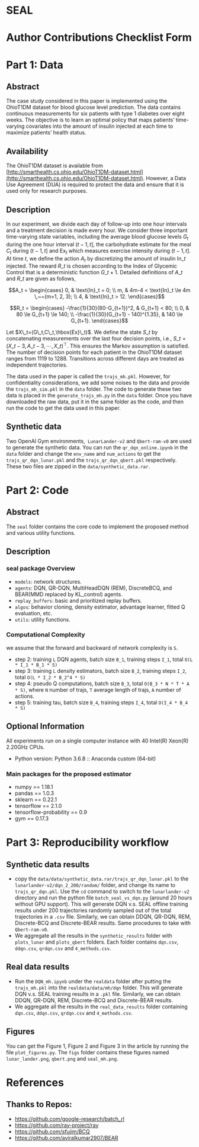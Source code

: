 # SEAL

# Author Contributions Checklist Form

# Part 1: Data

## Abstract

The case study considered in this paper is implemented using the OhioT1DM dataset for blood glucose level prediction. The data contains continuous measurements for six patients with type 1 diabetes over eight weeks. The objective is to learn an optimal policy that maps patients’ time-varying covariates into the amount of insulin injected at each time to maximize patients’ health status.

## Availability

The OhioT1DM dataset is available from [http://smarthealth.cs.ohio.edu/OhioT1DM-dataset.html](http://smarthealth.cs.ohio.edu/OhioT1DM-dataset.html).   However, a Data Use Agreement (DUA) is required to protect the data and ensure that it is used only for research purposes. 

## Description

In our experiment, we divide each day of follow-up into one hour intervals and a treatment decision is made every
hour. We consider three important time-varying state variables, including the average blood glucose levels $G_{t}$ during the one hour interval $(t-1, t]$, the carbohydrate estimate for the meal $C_{t}$ during $(t-1, t]$ and $\text{Ex}_{t}$ which measures exercise intensity during $(t-1, t]$. At time $t$, we define the action $A_t$ by discretizing the amount of insulin $\text{In}\_t$ injected. The reward $R\_t$ is chosen according to the Index of Glycemic Control that is a deterministic function $G\_{t+1}$. Detailed definitions of $A\_t$ and $R\_t$ are given as follows,

$$A_t  = \begin{cases}
0, & \text{In}_t = 0; \\
m, & 4m-4 < \text{In}_t \le 4m \,~~(m=1, 2, 3); \\
4, & \text{In}_t > 12.
\end{cases}$$ 

$$R_t = \begin{cases}
-\frac{1}{30}(80-G_{t+1})^2, & G_{t+1} < 80; \\
0, & 80 \le G_{t+1} \le 140; \\
-\frac{1}{30}(G_{t+1} - 140)^{1.35}, & 140 \le G_{t+1}.
\end{cases}$$

Let $X\_t=(G\_t,C\_t,\hbox{Ex}\_t)$. We define the state $S\_t$ by concatenating measurements over the last four decision points, i.e., $S\_t = (X\_{t-3}, A\_{t-3}, \cdots, X\_t)^\top$. This ensures the Markov assumption is satisfied. The number of decision points for each patient in the OhioT1DM dataset ranges from 1119 to 1288. Transitions across different days are treated as independent trajectories. 

The data used in the paper is called the `trajs_mh.pkl`.  However, for confidentiality considerations, we add some noises to the data and provide the `trajs_mh_sim.pkl` in the `data` folder.  The code to generate these two data is placed in the `generate_trajs_mh.py`  in the `data` folder. Once you have downloaded the raw data, put it in the same folder as the code, and then run the code to get the data used in this paper.

## Synthetic data

Two OpenAI Gym environments,` LunarLander-v2` and `Qbert-ram-v0` are used to generate the synthetic data. You can run  the `qr_dqn_online.ipynb` in the `data` folder and change the `env_name` and `num_actions` to get the `trajs_qr_dqn_lunar.pkl` and the `trajs_qr_dqn_qbert.pkl`  respectively. These two files are zipped in the `data/synthetic_data.rar`. 

# Part 2: Code

## Abstract

The `seal` folder contains the core code to implement the proposed method and various utility functions.

## Description

### seal package Overview

- `models`: network structures.
- `agents`: DQN, QR-DQN, MultiHeadDQN (REM),  DiscreteBCQ, and BEAR(MMD replaced by KL_control) agents.
- `replay_buffers`: basic and prioritized replay buffers.
- `algos`: behavior cloning, density estimator, advantage learner, fitted Q evaluation, etc.
- `utils`: utility functions.

### Computational Complexity

we assume that the forward and backward of network complexity is `S`.

- step 2: training `L` DQN agents, batch size `B_1`, training steps `I_1`, total `O(L * I_1 * B_1 * S)`
- step 3: training `L` density estimators, batch size `B_2`, training steps `I_2`, total `O(L * I_2 * B_2^4 * S)`
- step 4: pseudo Q computations, batch size `B_3`, total `O(B_3 * N * T * A * S)`, where `N` number of trajs, `T` average length of trajs, `A` number of actions.
- step 5: training tau, batch size `B_4`, training steps `I_4`, total `O(I_4 * B_4 * S)`

## Optional Information

All experiments run on a single computer instance with 40 Intel(R) Xeon(R) 2.20GHz CPUs.

- Python version: Python 3.6.8 :: Anaconda custom (64-bit)

### Main packages for the proposed estimator

- numpy == 1.18.1
- pandas == 1.0.3
- sklearn == 0.22.1
- tensorflow == 2.1.0
- tensorflow-probability == 0.9
- gym == 0.17.3

# Part 3: Reproducibility workflow

## Synthetic data results

- copy the `data/data/synthetic_data.rar/trajs_qr_dqn_lunar.pkl` to the `lunarlander-v2/dqn_2_200/random/` folder, and change its name to `trajs_qr_dqn.pkl`. Use the `cd` command to switch to the `lunarlander-v2` directory and run the python file `batch_seal_vs_dqn.py` (around 20 hours without GPU support). This will generate DQN v.s. SEAL offline training results under 200 trajectories randomly sampled out of the total trajectories in a `.csv` file. Similarly, we can obtain DDQN, QR-DQN, REM, Discrete-BCQ and Discrete-BEAR results. Same procedures to take with `Qbert-ram-v0`.
- We aggregate all the results in the `synthetic_results` folder with `plots_lunar` and `plots_qbert` folders. Each folder contains `dqn.csv`, `ddqn.csv`, `qrdqn.csv` and `4_methods.csv`.

## Real data results

- Run the `DQN_mh.ipynb` under the `realdata` folder after putting the `trajs_mh.pkl` into the `realdata/data/mh/dqn` folder. This will generate DQN v.s. SEAL training results in a `.pkl` file. Similarly, we can obtain DDQN, QR-DQN, REM, Discrete-BCQ and Discrete-BEAR results. 
- We aggregate all the results in the `real_data_results` folder containing `dqn.csv`, `ddqn.csv`, `qrdqn.csv` and `4_methods.csv`.

## Figures

You can get the Figure 1, Figure 2 and Figure 3 in the article by running the  file `plot_figures.py`. The `figs` folder contains these figures named `lunar_lander.png`, `qbert.png` and `seal_mh.png`.  

# References

## Thanks to Repos:

- https://github.com/google-research/batch_rl
- https://github.com/ray-project/ray
- https://github.com/sfujim/BCQ
- https://github.com/aviralkumar2907/BEAR
